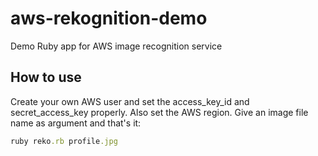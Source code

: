 # aws-rekognition-demo
Demo Ruby app for AWS image recognition service

## How to use

Create your own AWS user and set the access_key_id and secret_access_key properly. Also set the AWS region. Give an image file name as argument and that's it:

```ruby
ruby reko.rb profile.jpg
```